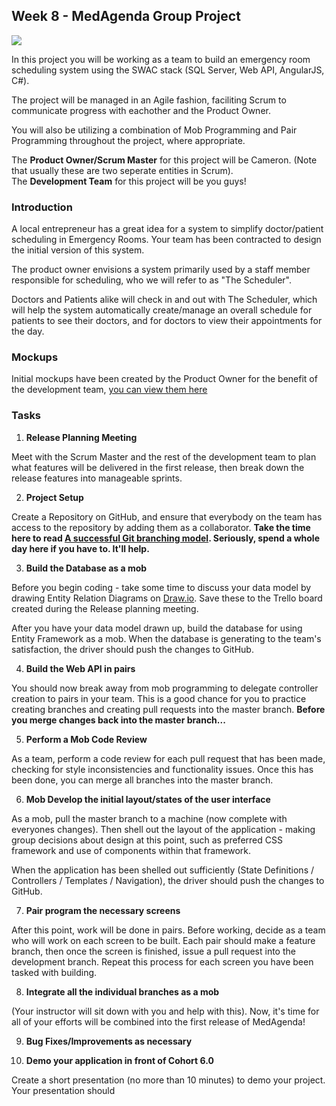 ## Week 8 - MedAgenda Group Project

<img src="http://www.gridgit.com/postpic/2009/08/agile-software-development-life-cycle_279700.jpg" />

In this project you will be working as a team to build an emergency room scheduling system using the SWAC stack (SQL Server, Web API, AngularJS, C#).

The project will be managed in an Agile fashion, faciliting Scrum to communicate progress with eachother and the Product Owner.

You will also be utilizing a combination of Mob Programming and Pair Programming throughout the project, where appropriate.

The **Product Owner/Scrum Master** for this project will be Cameron. (Note that usually these are two seperate entities in Scrum).<br/>
The **Development Team** for this project will be you guys!

### Introduction
A local entrepreneur has a great idea for a system to simplify doctor/patient scheduling in Emergency Rooms. Your team has been contracted to design the initial version of this system.

The product owner envisions a system primarily used by a staff member responsible for scheduling, who we will refer to as "The Scheduler".

Doctors and Patients alike will check in and out with The Scheduler, which will help the system automatically create/manage an overall schedule for patients to see their doctors, and for doctors to view their appointments for the day.

### Mockups
Initial mockups have been created by the Product Owner for the benefit of the development team, [you can view them here](https://onedrive.live.com/redir?resid=6CB256973F4115B3!22713&authkey=!ADAZ9LlpofXShsU&ithint=file%2cpdf)

### Tasks
1. **Release Planning Meeting**

Meet with the Scrum Master and the rest of the development team to plan what features will be delivered in the first release, then break down the release features into manageable sprints.

2. **Project Setup**

Create a Repository on GitHub, and ensure that everybody on the team has access to the repository by adding them as a collaborator. **Take the time here to read [A successful Git branching model](http://nvie.com/posts/a-successful-git-branching-model/). Seriously, spend a whole day here if you have to. It'll help.**

3. **Build the Database as a mob**

Before you begin coding - take some time to discuss your data model by drawing Entity Relation Diagrams on [Draw.io](https://www.draw.io). Save these to the Trello board created during the Release planning meeting.

After you have your data model drawn up, build the database for using Entity Framework as a mob. When the database is generating to the team's satisfaction, the driver should push the changes to GitHub. 

4. **Build the Web API in pairs**

You should now break away from mob programming to delegate controller creation to pairs in your team. This is a good chance for you to practice creating branches and creating pull requests into the master branch. **Before you merge changes back into the master branch...**

5. **Perform a Mob Code Review**

As a team, perform a code review for each pull request that has been made, checking for style inconsistencies and functionality issues. Once this has been done, you can merge all branches into the master branch.

6. **Mob Develop the initial layout/states of the user interface**

As a mob, pull the master branch to a machine (now complete with everyones changes). Then shell out the layout of the application - making group decisions about design at this point, such as preferred CSS framework and use of components within that framework.

When the application has been shelled out sufficiently (State Definitions / Controllers / Templates / Navigation), the driver should push the changes to GitHub.

7. **Pair program the necessary screens**

After this point, work will be done in pairs. Before working, decide as a team who will work on each screen to be built. Each pair should make a feature branch, then once the screen is finished, issue a pull request into the development branch. Repeat this process for each screen you have been tasked with building.

8. **Integrate all the individual branches as a mob**

(Your instructor will sit down with you and help with this). Now, it's time for all of your efforts will be combined into the first release of MedAgenda!

9. **Bug Fixes/Improvements as necessary**
	
10. **Demo your application in front of Cohort 6.0**

Create a short presentation (no more than 10 minutes) to demo your project. Your presentation should 
